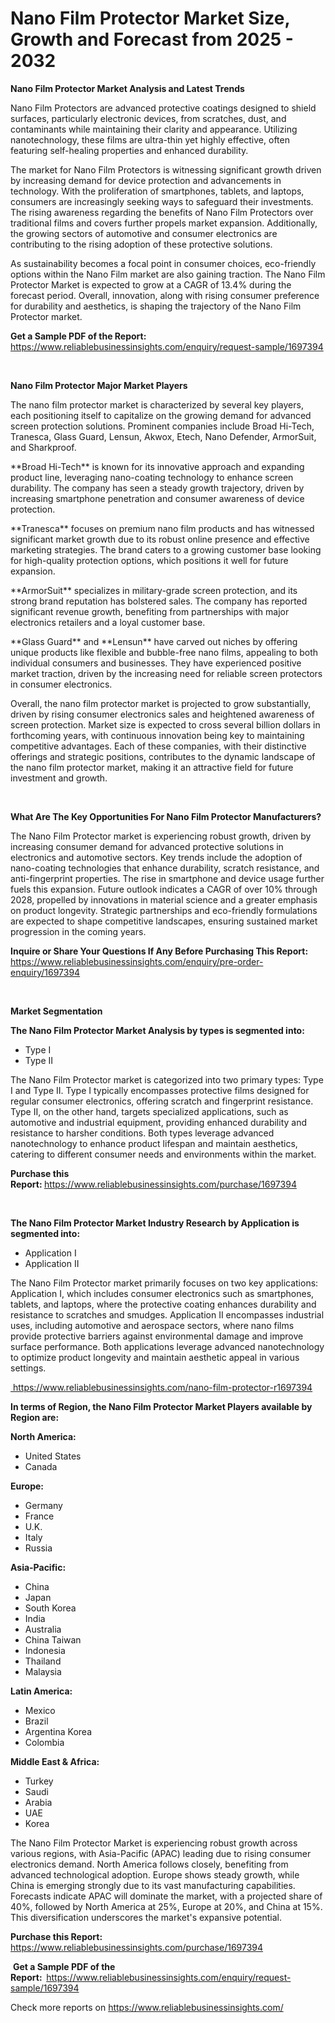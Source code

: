 <p><h1>Nano Film Protector Market Size, Growth and Forecast from 2025 - 2032</h1></p><p><strong>Nano Film Protector Market Analysis and Latest Trends</strong></p>
<p><p>Nano Film Protectors are advanced protective coatings designed to shield surfaces, particularly electronic devices, from scratches, dust, and contaminants while maintaining their clarity and appearance. Utilizing nanotechnology, these films are ultra-thin yet highly effective, often featuring self-healing properties and enhanced durability. </p><p>The market for Nano Film Protectors is witnessing significant growth driven by increasing demand for device protection and advancements in technology. With the proliferation of smartphones, tablets, and laptops, consumers are increasingly seeking ways to safeguard their investments. The rising awareness regarding the benefits of Nano Film Protectors over traditional films and covers further propels market expansion. Additionally, the growing sectors of automotive and consumer electronics are contributing to the rising adoption of these protective solutions.</p><p>As sustainability becomes a focal point in consumer choices, eco-friendly options within the Nano Film market are also gaining traction. The Nano Film Protector Market is expected to grow at a CAGR of 13.4% during the forecast period. Overall, innovation, along with rising consumer preference for durability and aesthetics, is shaping the trajectory of the Nano Film Protector market.</p></p>
<p><strong>Get a Sample PDF of the Report:&nbsp;</strong> <a href="https://www.reliablebusinessinsights.com/enquiry/request-sample/1697394?utm_campaign=2983&utm_medium=2&utm_source=Github&utm_content=ia&utm_term=24032025&utm_id=nano-film-protector">https://www.reliablebusinessinsights.com/enquiry/request-sample/1697394</a></p>
<p>&nbsp;</p>
<p><strong>Nano Film Protector Major Market Players</strong></p>
<p><p>The nano film protector market is characterized by several key players, each positioning itself to capitalize on the growing demand for advanced screen protection solutions. Prominent companies include Broad Hi-Tech, Tranesca, Glass Guard, Lensun, Akwox, Etech, Nano Defender, ArmorSuit, and Sharkproof.</p><p>**Broad Hi-Tech** is known for its innovative approach and expanding product line, leveraging nano-coating technology to enhance screen durability. The company has seen a steady growth trajectory, driven by increasing smartphone penetration and consumer awareness of device protection.</p><p>**Tranesca** focuses on premium nano film products and has witnessed significant market growth due to its robust online presence and effective marketing strategies. The brand caters to a growing customer base looking for high-quality protection options, which positions it well for future expansion.</p><p>**ArmorSuit** specializes in military-grade screen protection, and its strong brand reputation has bolstered sales. The company has reported significant revenue growth, benefiting from partnerships with major electronics retailers and a loyal customer base.</p><p>**Glass Guard** and **Lensun** have carved out niches by offering unique products like flexible and bubble-free nano films, appealing to both individual consumers and businesses. They have experienced positive market traction, driven by the increasing need for reliable screen protectors in consumer electronics.</p><p>Overall, the nano film protector market is projected to grow substantially, driven by rising consumer electronics sales and heightened awareness of screen protection. Market size is expected to cross several billion dollars in forthcoming years, with continuous innovation being key to maintaining competitive advantages. Each of these companies, with their distinctive offerings and strategic positions, contributes to the dynamic landscape of the nano film protector market, making it an attractive field for future investment and growth.</p></p>
<p>&nbsp;</p>
<p><strong>What Are The Key Opportunities For Nano Film Protector Manufacturers?</strong></p>
<p><p>The Nano Film Protector market is experiencing robust growth, driven by increasing consumer demand for advanced protective solutions in electronics and automotive sectors. Key trends include the adoption of nano-coating technologies that enhance durability, scratch resistance, and anti-fingerprint properties. The rise in smartphone and device usage further fuels this expansion. Future outlook indicates a CAGR of over 10% through 2028, propelled by innovations in material science and a greater emphasis on product longevity. Strategic partnerships and eco-friendly formulations are expected to shape competitive landscapes, ensuring sustained market progression in the coming years.</p></p>
<p><strong>Inquire or Share Your Questions If Any Before Purchasing This Report:</strong> <a href="https://www.reliablebusinessinsights.com/enquiry/pre-order-enquiry/1697394?utm_campaign=2983&utm_medium=2&utm_source=Github&utm_content=ia&utm_term=24032025&utm_id=nano-film-protector">https://www.reliablebusinessinsights.com/enquiry/pre-order-enquiry/1697394</a></p>
<p>&nbsp;</p>
<p><strong>Market Segmentation</strong></p>
<p><strong>The Nano Film Protector Market Analysis by types is segmented into:</strong></p>
<p><ul><li>Type I</li><li>Type II</li></ul></p>
<p><p>The Nano Film Protector market is categorized into two primary types: Type I and Type II. Type I typically encompasses protective films designed for regular consumer electronics, offering scratch and fingerprint resistance. Type II, on the other hand, targets specialized applications, such as automotive and industrial equipment, providing enhanced durability and resistance to harsher conditions. Both types leverage advanced nanotechnology to enhance product lifespan and maintain aesthetics, catering to different consumer needs and environments within the market.</p></p>
<p><strong>Purchase this Report:&nbsp;</strong><a href="https://www.reliablebusinessinsights.com/purchase/1697394?utm_campaign=2983&utm_medium=2&utm_source=Github&utm_content=ia&utm_term=24032025&utm_id=nano-film-protector">https://www.reliablebusinessinsights.com/purchase/1697394</a></p>
<p>&nbsp;</p>
<p><strong>The Nano Film Protector Market Industry Research by Application is segmented into:</strong></p>
<p><ul><li>Application I</li><li>Application II</li></ul></p>
<p><p>The Nano Film Protector market primarily focuses on two key applications: Application I, which includes consumer electronics such as smartphones, tablets, and laptops, where the protective coating enhances durability and resistance to scratches and smudges. Application II encompasses industrial uses, including automotive and aerospace sectors, where nano films provide protective barriers against environmental damage and improve surface performance. Both applications leverage advanced nanotechnology to optimize product longevity and maintain aesthetic appeal in various settings.</p></p>
<p><a href="https://www.reliablebusinessinsights.com/nano-film-protector-r1697394?utm_campaign=2983&utm_medium=2&utm_source=Github&utm_content=ia&utm_term=24032025&utm_id=nano-film-protector">&nbsp;https://www.reliablebusinessinsights.com/nano-film-protector-r1697394</a></p>
<p><strong>In terms of Region, the Nano Film Protector Market Players available by Region are:</strong></p>
<p>
    <p> <strong> North America: </strong>
        <ul>
            <li>United States</li>
            <li>Canada</li>
        </ul>
        </p> 
    <p> <strong> Europe: </strong>
        <ul>
            <li>Germany</li>
            <li>France</li>
            <li>U.K.</li>
            <li>Italy</li>
            <li>Russia</li>
        </ul>
        </p> 
    <p> <strong> Asia-Pacific: </strong>
        <ul>
            <li>China</li>
            <li>Japan</li>
            <li>South Korea</li>
            <li>India</li>
            <li>Australia</li>
            <li>China Taiwan</li>
            <li>Indonesia</li>
            <li>Thailand</li>
            <li>Malaysia</li>
        </ul>
        </p> 
    <p> <strong> Latin America: </strong>
        <ul>
            <li>Mexico</li>
            <li>Brazil</li>
            <li>Argentina Korea</li>
            <li>Colombia</li>
        </ul>
        </p> 
    <p> <strong> Middle East & Africa: </strong>
        <ul>
            <li>Turkey</li>
            <li>Saudi</li>
            <li>Arabia</li>
            <li>UAE</li>
            <li>Korea</li>
        </ul>
    </p>
    </p>
<p><p>The Nano Film Protector Market is experiencing robust growth across various regions, with Asia-Pacific (APAC) leading due to rising consumer electronics demand. North America follows closely, benefiting from advanced technological adoption. Europe shows steady growth, while China is emerging strongly due to its vast manufacturing capabilities. Forecasts indicate APAC will dominate the market, with a projected share of 40%, followed by North America at 25%, Europe at 20%, and China at 15%. This diversification underscores the market's expansive potential.</p></p>
<p><strong>Purchase this Report: </strong><a href="https://www.reliablebusinessinsights.com/purchase/1697394?utm_campaign=2983&utm_medium=2&utm_source=Github&utm_content=ia&utm_term=24032025&utm_id=nano-film-protector">https://www.reliablebusinessinsights.com/purchase/1697394</a></p>
<p>&nbsp;<strong>Get a Sample PDF of the Report:&nbsp;&nbsp;</strong><a href="https://www.reliablebusinessinsights.com/enquiry/request-sample/1697394?utm_campaign=2983&utm_medium=2&utm_source=Github&utm_content=ia&utm_term=24032025&utm_id=nano-film-protector">https://www.reliablebusinessinsights.com/enquiry/request-sample/1697394</a></p>
<p><strong></strong></p>
<p>Check more reports on <a href="https://www.reliablebusinessinsights.com/?utm_campaign=2983&utm_medium=2&utm_source=Github&utm_content=ia&utm_term=24032025&utm_id=nano-film-protector">https://www.reliablebusinessinsights.com/</a></p>